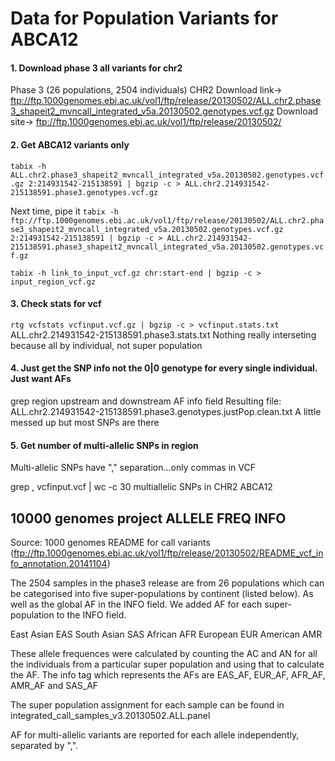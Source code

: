 # Data for Population Variants for ABCA12


#### 1. Download phase 3 all variants for chr2
Phase 3 (26 populations, 2504 individuals) CHR2 
Download link-> ftp://ftp.1000genomes.ebi.ac.uk/vol1/ftp/release/20130502/ALL.chr2.phase3_shapeit2_mvncall_integrated_v5a.20130502.genotypes.vcf.gz
Download site-> ftp://ftp.1000genomes.ebi.ac.uk/vol1/ftp/release/20130502/

#### 2. Get ABCA12 variants only
`tabix -h ALL.chr2.phase3_shapeit2_mvncall_integrated_v5a.20130502.genotypes.vcf.gz 2:214931542-215138591 | bgzip -c > ALL.chr2.214931542-215138591.phase3.genotypes.vcf.gz`

Next time, pipe it
`tabix -h ftp://ftp.1000genomes.ebi.ac.uk/vol1/ftp/release/20130502/ALL.chr2.phase3_shapeit2_mvncall_integrated_v5a.20130502.genotypes.vcf.gz 2:214931542-215138591 | bgzip -c > ALL.chr2.214931542-215138591.phase3_shapeit2_mvncall_integrated_v5a.20130502.genotypes.vcf.gz`

`tabix -h link_to_input_vcf.gz chr:start-end | bgzip -c > input_region_vcf.gz`

#### 3. Check stats for vcf

`rtg vcfstats vcfinput.vcf.gz | bgzip -c > vcfinput.stats.txt`
ALL.chr2.214931542-215138591.phase3.stats.txt
Nothing really interseting because all by individual, not super population

#### 4. Just get the SNP info not the 0|0 genotype for every single individual. Just want AFs
grep region upstream and downstream AF info field
Resulting file: 
ALL.chr2.214931542-215138591.phase3.genotypes.justPop.clean.txt
A little messed up but most SNPs are there

#### 5. Get number of multi-allelic SNPs in region 
Multi-allelic SNPs have "," separation...only commas in VCF

grep , vcfinput.vcf | wc -c 
30 multiallelic SNPs in CHR2 ABCA12



## 10000 genomes project ALLELE FREQ INFO

Source: 1000 genomes README for call variants (ftp://ftp.1000genomes.ebi.ac.uk/vol1/ftp/release/20130502/README_vcf_info_annotation.20141104)

The 2504 samples in the phase3 release are from 26 populations which can be categorised into five super-populations 
by continent (listed below).  As well as the global AF in the INFO field. We added AF for each super-population to the INFO field.

East Asian	EAS
South Asian	SAS
African		AFR
European	EUR
American	AMR

These allele frequences were calculated by counting the AC and AN for all the individuals from a particular super population and using that
to calculate the AF. The info tag which represents the AFs are EAS_AF, EUR_AF, AFR_AF, AMR_AF and SAS_AF

The super population assignment for each sample can be found in integrated_call_samples_v3.20130502.ALL.panel

AF for multi-allelic variants are reported for each allele independently, separated by ",".
